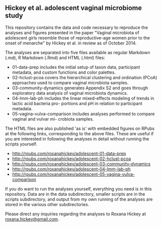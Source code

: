 ## Hickey et al. adolescent vaginal microbiome study

This repository contains the data and code necessary to reproduce the analyses and figures presented in the paper "Vaginal microbiota of adolescent girls resemble those of reproductive-age women prior to the onset of menarche" by Hickey et al. in review as of October 2014.

The analyses are separated into five files available as regular Markdown (.md), R Markdown (.Rmd) and HTML (.html) files:
* 01-data-prep includes the initial setup of taxon data, participant metadata, and custom functions and color palettes.
* 02-hclust-pcoa covers the hierarchical clustering and ordination (PCoA) approaches used to compare vaginal microbiota samples.
* 03-community-dynamics generates Appendix S2 and goes through exploratory data analysis of vaginal microbiota dynamics.
* 04-lmm-lab-ph includes the linear mixed-effects modeling of trends in lactic acid bacteria pro- portions and pH in relation to participant metadata.
* 05-vagina-vulva-comparison includes analyses performed to compare vaginal and vulvar mi- crobiota samples.

The HTML files are also published 'as is' with embedded figures on RPubs at the following links, corresponding to the above files. These are useful if you are interested in following the analyses in detail without running the scripts yourself.
* http://rpubs.com/roxanahickey/adolescent-01-data-prep
* http://rpubs.com/roxanahickey/adolescent-02-hclust-pcoa
* http://rpubs.com/roxanahickey/adolescent-03-community-dynamics
* http://rpubs.com/roxanahickey/adolescent-04-lmm-lab-ph
* http://rpubs.com/roxanahickey/adolescent-05-vagina-vulva-comparison

If you do want to run the analyses yourself, everything you need is in this repository. Data are in the data subdirectory, smaller scripts are in the scripts subdirectory, and output from my own running of the analyses are stored in the various other subdirectories.

Please direct any inquiries regarding the analyses to Roxana Hickey at <roxana.hickey@gmail.com>.